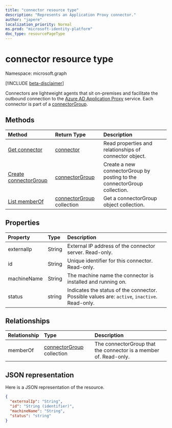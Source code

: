 ```yaml
---
title: "connector resource type"
description: "Represents an Application Proxy connector."
author: "japere"
localization_priority: Normal
ms.prod: "microsoft-identity-platform"
doc_type: resourcePageType
---
```


# connector resource type

Namespace: microsoft.graph

[!INCLUDE [beta-disclaimer](../../includes/beta-disclaimer.md)]

Connectors are lightweight agents that sit on-premises and facilitate the outbound connection to the [Azure AD Application Proxy](https://aka.ms/whyappproxy) service. Each connector is part of a [connectorGroup](connectorgroup.md).

## Methods

| Method       | Return Type | Description |
|:-------------|:------------|:------------|
| [Get connector](../api/connector-get.md) | [connector](connector.md) | Read properties and relationships of connector object. |
| [Create connectorGroup](../api/connector-post-memberof.md) | [connectorGroup](connectorgroup.md) | Create a new connectorGroup by posting to the connectorGroup collection. |
| [List memberOf](../api/connector-list-memberof.md) | [connectorGroup](connectorgroup.md) collection | Get a connectorGroup object collection. |

## Properties
| Property     | Type        | Description |
|:-------------|:------------|:------------|
|externalIp|String| External IP address of the connector server. Read-only. |
|id|String| Unique identifier for this connector. Read-only. |
|machineName|String| The machine name the connector is installed and running on. |
|status|string| Indicates the status of the connector. Possible values are: `active`, `inactive`. Read-only. |

## Relationships
| Relationship | Type	|Description|
|:---------------|:--------|:----------|
|memberOf|[connectorGroup](connectorgroup.md) collection| The connectorGroup that the connector is a member of. Read-only. |

## JSON representation

Here is a JSON representation of the resource.

<!-- {
  "blockType": "resource",
  "keyProperty":"id",
  "optionalProperties": [

  ],
  "@odata.type": "microsoft.graph.connector"
}-->

```json
{
  "externalIp": "String",
  "id": "String (identifier)",
  "machineName": "String",
  "status": "string"
}

```

<!-- uuid: 8fcb5dbc-d5aa-4681-8e31-b001d5168d79
2015-10-25 14:57:30 UTC -->
<!--
{
  "type": "#page.annotation",
  "description": "connector resource",
  "keywords": "",
  "section": "documentation",
  "tocPath": "",
  "suppressions": []
}
-->
